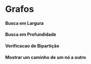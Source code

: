 # Grafos

#### Busca em Largura
#### Busca em Profundidade
#### Verificacao de Bipartição
#### Mostrar um caminho de um nó a outro
